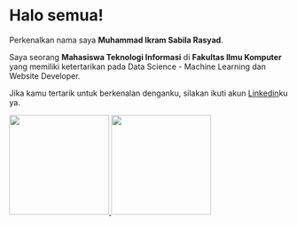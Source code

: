# Halo semua! 

Perkenalkan nama saya **Muhammad Ikram Sabila Rasyad**.<br>

Saya seorang **Mahasiswa Teknologi Informasi** di **Fakultas Ilmu Komputer** yang memiliki ketertarikan pada Data Science - Machine Learning dan Website Developer.<br>

Jika kamu tertarik untuk berkenalan denganku, silakan ikuti akun [Linkedin](https://www.linkedin.com/in/ikram-sabila/)ku ya.

<p align="left">
<a href="https://github.com/Ikram-sabila">
  <img height="180em" src="https://github-readme-stats-eight-theta.vercel.app/api?username=penuliscode&show_icons=true&theme=algolia&include_all_commits=true&count_private=true"/>
  <img height="180em" src="https://github-readme-stats-eight-theta.vercel.app/api/top-langs/?username=penuliscode&layout=compact&theme=algolia"/>
</a>
</p>
